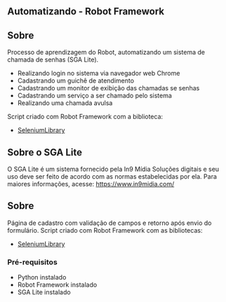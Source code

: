 
## Automatizando - Robot Framework

## Sobre
  Processo de aprendizagem do Robot, automatizando um sistema de chamada de senhas (SGA Lite).
  - Realizando login no sistema via navegador web Chrome
  - Cadastrando um guichê de atendimento
  - Cadastrando um monitor de exibição das chamadas se senhas
  - Cadastrando um serviço a ser chamado pelo sistema
  - Realizando uma chamada avulsa  

  Script criado com Robot Framework com a biblioteca:
  - [SeleniumLibrary](https://robotframework.org/SeleniumLibrary/SeleniumLibrary.html)

## Sobre o SGA Lite
  O SGA Lite é um sistema fornecido pela In9 Mídia Soluções digitais e seu uso deve ser feito de acordo com as normas estabelecidas por ela.
  Para maiores informações, acesse: https://www.in9midia.com/

## Sobre
 Página de cadastro com validação de campos e retorno após envio do formulário.
 Script criado com Robot Framework com as bibliotecas:
  - [SeleniumLibrary](https://robotframework.org/SeleniumLibrary/SeleniumLibrary.html)
 
 ### Pré-requisitos
  - Python instalado
  - Robot Framework instalado
  - SGA Lite instalado
